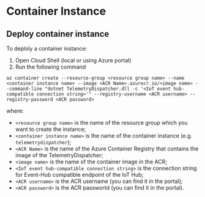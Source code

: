 ﻿# Container Instance

## Deploy container instance

To deploly a container instance:

1. Open Cloud Shell (local or using Azure portal) 
2. Run the following command

`az container create --resource-group <resource group name> --name <container instance name> --image <ACR Name>.azurecr.io/<image name> --command-line "dotnet TelemetryDispatcher.dll -c '<IoT event hub-compatible connection string>'" --registry-username <ACR username> --registry-password <ACR password>`

where:

- `<resource group name>` is the name of the resource group which you want to create the instance; 
- `<container instance name>` is the name of the container instance (e.g. `telemetrydispatcher`);
- `<ACR Name>` is the name of the Azure Container Registry that contains the image of the TelemetryDispatcher;
- `<image name>` is the name of the container image in the ACR;
- `<IoT event hub-compatible connection string>` is the connection string for Event-Hub compatible endpoint of the IoT Hub;
- `<ACR username>` is the ACR username (you can find it in the portal);
- `<ACR password>` is the ACR passwortd (you can find it in the portal).




